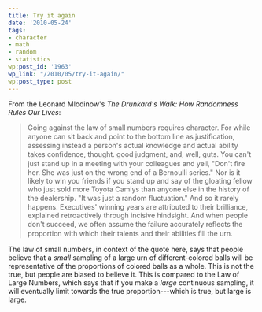```yaml
---
title: Try it again
date: '2010-05-24'
tags:
- character
- math
- random
- statistics
wp:post_id: '1963'
wp_link: "/2010/05/try-it-again/"
wp:post_type: post
---
```


From the Leonard Mlodinow's _The Drunkard's Walk: How Randomness Rules Our Lives_:

> Going against the law of small numbers requires character. For while anyone can sit back and point to the bottom line as justiﬁcation, assessing instead a person's actual knowledge and actual ability takes conﬁdence, thought. good judgment, and, well, guts. You can't just stand up in a meeting with your colleagues and yell, "Don't ﬁre her. She was just on the wrong end of a Bernoulli series." Nor is it likely to win you friends if you stand up and say of the gloating fellow who just sold more Toyota Camiys than anyone else in the history of the dealership. "It was just a random ﬂuctuation." And so it rarely happens. Executives' winning years are attributed to their brilliance, explained retroactively through incisive hindsight. And when people don't succeed, we often assume the failure accurately reﬂects the proportion with which their talents and their abilities ﬁll the urn.

The law of small numbers, in context of the quote here, says that people believe that a _small_ sampling of a large urn of different-colored balls will be representative of the proportions of colored balls as a whole. This is not the true, but people are biased to believe it. This is compared to the Law of Large Numbers, which says that if you make a _large_ continuous sampling, it will eventually limit towards the true proportion---which is true, but large is large.
